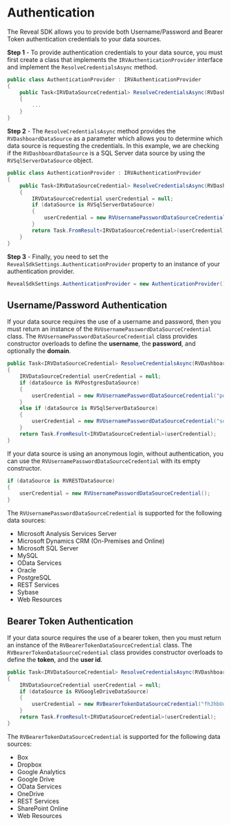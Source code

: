 # Authentication

The Reveal SDK allows you to provide both Username/Password and Bearer Token authentication credentials to your data sources.

**Step 1** - To provide authentication credentials to your data source, you must first create a class that implements the `IRVAuthenticationProvider` interface and implement the `ResolveCredentialsAsync` method.

```cs
public class AuthenticationProvider : IRVAuthenticationProvider
{
    public Task<IRVDataSourceCredential> ResolveCredentialsAsync(RVDashboardDataSource dataSource)
    {
        ...
    }
}
```

**Step 2** - The `ResolveCredentialsAsync` method provides the `RVDashboardDataSource` as a parameter which allows you to determine which data source is requesting the credentials. In this example, we are checking if the `RVDashboardDataSource` is a SQL Server data source by using the `RVSqlServerDataSource` object.

```cs
public class AuthenticationProvider : IRVAuthenticationProvider
{
    public Task<IRVDataSourceCredential> ResolveCredentialsAsync(RVDashboardDataSource dataSource)
    {
        IRVDataSourceCredential userCredential = null;
        if (dataSource is RVSqlServerDataSource)
        {
            userCredential = new RVUsernamePasswordDataSourceCredential("sqlserveruser", "password");
        }
        return Task.FromResult<IRVDataSourceCredential>(userCredential);
    }
}
```

**Step 3** - Finally, you need to set the `RevealSdkSettings.AuthenticationProvider` property to an instance of your authentication provider.

```cs
RevealSdkSettings.AuthenticationProvider = new AuthenticationProvider();
```

## Username/Password Authentication

If your data source requires the use of a username and password, then you must return an instance of the `RVUsernamePasswordDataSourceCredential` class. The `RVUsernamePasswordDataSourceCredential` class provides constructor overloads to define the **username**, the **password**, and optionally the **domain**.

```cs
public Task<IRVDataSourceCredential> ResolveCredentialsAsync(RVDashboardDataSource dataSource)
{
    IRVDataSourceCredential userCredential = null;
    if (dataSource is RVPostgresDataSource)
    {
        userCredential = new RVUsernamePasswordDataSourceCredential("postgresuser", "password");
    }
    else if (dataSource is RVSqlServerDataSource)
    {
        userCredential = new RVUsernamePasswordDataSourceCredential("sqlserveruser", "password", "domain");
    }
    return Task.FromResult<IRVDataSourceCredential>(userCredential);
}
```

If your data source is using an anonymous login, without authentication, you can use the `RVUsernamePasswordDataSourceCredential` with its empty constructor.

```cs
if (dataSource is RVRESTDataSource)
{
    userCredential = new RVUsernamePasswordDataSourceCredential();
}
```

The `RVUsernamePasswordDataSourceCredential` is supported for the following data sources:
- Microsoft Analysis Services Server
- Microsoft Dynamics CRM (On-Premises and Online)
- Microsoft SQL Server
- MySQL
- OData Services
- Oracle
- PostgreSQL
- REST Services
- Sybase
- Web Resources

## Bearer Token Authentication

If your data source requires the use of a bearer token, then you must return an instance of the `RVBearerTokenDataSourceCredential` class. The `RVBearerTokenDataSourceCredential` class provides constructor overloads to define the **token**, and the **user id**.

```cs
public Task<IRVDataSourceCredential> ResolveCredentialsAsync(RVDashboardDataSource dataSource)
{
    IRVDataSourceCredential userCredential = null;
    if (dataSource is RVGoogleDriveDataSource)
    {
        userCredential = new RVBearerTokenDataSourceCredential("fhJhbUci0mJSUzi1nIiSint....", "user@company.com");
    }
    return Task.FromResult<IRVDataSourceCredential>(userCredential);
}
```

The `RVBearerTokenDataSourceCredential` is supported for the following data sources:
- Box
- Dropbox
- Google Analytics
- Google Drive
- OData Services
- OneDrive
- REST Services
- SharePoint Online
- Web Resources
